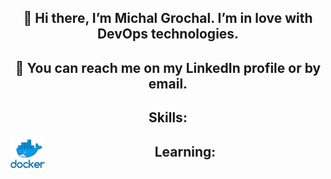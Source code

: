 
## <div align="center"> 👋 Hi there, I’m Michal Grochal. I’m in love with DevOps technologies.</div>

## <div align="center"> 💬 You can reach me on my LinkedIn profile or by email. </div>

## <div align="center"> Skills: </div>
<img align="left" alt="Docker" width="55px" src="https://raw.githubusercontent.com/github/explore/80688e429a7d4ef2fca1e82350fe8e3517d3494d/topics/docker/docker.png"/>

## <div align="center">  </div>
## <div align="center">  </div>
## <div align="center">Learning:</div>
<!---
mgrochal00/mgrochal00 is a ✨ special ✨ repository because its `README.md` (this file) appears on your GitHub profile.
You can click the Preview link to take a look at your changes.
--->

